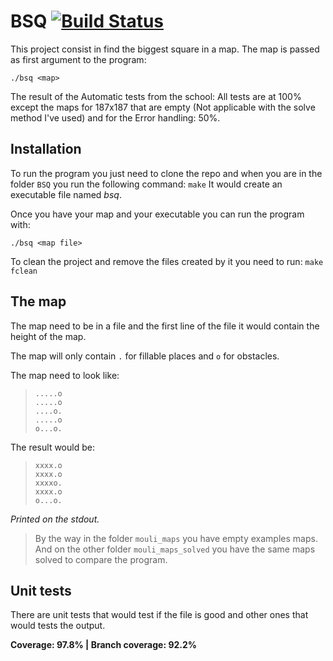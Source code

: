 # BSQ  [![Build Status](https://travis-ci.com/ColColty/BSQ.svg?token=vNottg7mygv8HBs1pF24&branch=master)](https://travis-ci.com/ColColty/BSQ)

This project consist in find the biggest square in a map.
The map is passed as first argument to the program:

`./bsq <map>`

The result of the Automatic tests from the school:
All tests are at 100% except the maps for 187x187 that are empty (Not applicable with the solve method I've used) and for the Error handling: 50%.


## Installation

To run the program you just need to clone the repo and when you are in the folder `BSQ` you run the following command:
`make`
It would create an executable file named _bsq_.

Once you have your map and your executable you can run the program with:

`./bsq <map file>`

To clean the project and remove the files created by it you need to run:
`make fclean`

## The map

The map need to be in a file and the first line of the file it would contain the height of the map.

The map will only contain `.` for fillable places and `o` for obstacles.

The map need to look like:
> `.....o` <br />
`.....o` <br />
`....o.` <br />
`.....o` <br />
`o...o.`

The result would be:
> `xxxx.o` <br />
`xxxx.o` <br />
`xxxxo.` <br />
`xxxx.o` <br />
`o...o.`

_Printed on the stdout._

> By the way in the folder `mouli_maps` you have empty examples maps.
And on the other folder `mouli_maps_solved` you have the same maps solved to compare the program.

## Unit tests

There are unit tests that would test if the file is good and other ones that would tests the output.

**Coverage: 97.8% | Branch coverage: 92.2%**
